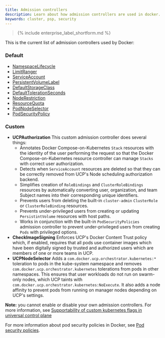 ```yaml
---
title: Admission controllers
description: Learn about how admission controllers are used in docker.
keywords: cluster, psp, security
---
```



>{% include enterprise_label_shortform.md %}

This is the current list of admission controllers used by Docker:

### Default
- [NamespaceLifecycle](https://kubernetes.io/docs/reference/access-authn-authz/admission-controllers/#namespacelifecycle)
- [LimitRanger](https://kubernetes.io/docs/reference/access-authn-authz/admission-controllers/#limitranger)
- [ServiceAccount](https://kubernetes.io/docs/reference/access-authn-authz/admission-controllers/#serviceaccount)
- [PersistentVolumeLabel](https://kubernetes.io/docs/reference/access-authn-authz/admission-controllers/#persistentvolumelabel)
- [DefaultStorageClass](https://kubernetes.io/docs/reference/access-authn-authz/admission-controllers/#defaultstorageclass)
- [DefaultTolerationSeconds](https://kubernetes.io/docs/reference/access-authn-authz/admission-controllers/#defaulttolerationseconds)
- [NodeRestriction](https://kubernetes.io/docs/reference/access-authn-authz/admission-controllers/#noderestriction)
- [ResourceQuota](https://kubernetes.io/docs/reference/access-authn-authz/admission-controllers/#resourcequota)
- [PodNodeSelector](https://kubernetes.io/docs/reference/access-authn-authz/admission-controllers/#podnodeselector)
- [PodSecurityPolicy](https://kubernetes.io/docs/reference/access-authn-authz/admission-controllers/#podsecuritypolicy)

### Custom
- **UCPAuthorization**
This custom admission controller does several things:
    - Annotates Docker Compose-on-Kubernetes `Stack` resources with the identity
of the user performing the request so that the Docker Compose-on-Kubernetes
resource controller can manage `Stacks` with correct user authorization.
    - Detects when `ServiceAccount` resources are deleted so that they can be
correctly removed from UCP's Node scheduling authorization backend.
    - Simplifies creation of `RoleBindings` and `ClusterRoleBindings` resources by
automatically converting user, organization, and team Subject names into
their corresponding unique identifiers.
    - Prevents users from deleting the built-in `cluster-admin` `ClusterRole` or
`ClusterRoleBinding` resources.
    - Prevents under-privileged users from creating or updating `PersistintVolume`
resources with host paths.
    - Works in conjunction with the built-in `PodSecurityPolicies` admission
controller to prevent under-privileged users from creating `Pods` with
privileged options.
- **CheckImageSigning**
Enforces UCP's Docker Content Trust policy which, if enabled, requires that all
pods use container images which have been digitally signed by trusted and
authorized users which are members of one or more teams in UCP.
- **UCPNodeSelector**
Adds a `com.docker.ucp.orchestrator.kubernetes:*` toleration to pods in the
kube-system namespace and removes `com.docker.ucp.orchestrator.kubernetes`
tolerations from pods in other namespaces. This ensures that user workloads do
not run on swarm-only nodes, which UCP taints with
`com.docker.ucp.orchestrator.kubernetes:NoExecute`. It also adds a node
affinity to prevent pods from running on manager nodes depending on UCP's
settings.

**Note:** you cannot enable or disable your own admission controllers. For more information, see [Supportability of custom kubernetes flags in universal control plane](https://success.docker.com/article/supportability-of-custom-kubernetes-flags-in-universal-control-plane)

For more information about pod security policies in Docker, see [Pod security policies](/ee/ucp/kubernetes/pod-security-policies.md).
